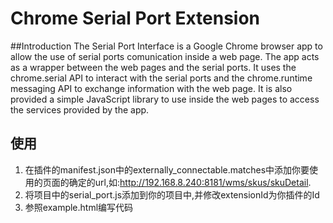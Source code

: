 # Chrome Serial Port Extension
##Introduction
The Serial Port Interface is a Google Chrome browser app to allow the use of serial ports comunication inside a web page.
The app acts as a wrapper between the web pages and the serial ports.
It uses the chrome.serial API to interact with the serial ports and the chrome.runtime messaging API to exchange information with the web page.
It is also provided a simple JavaScript library to use inside the web pages to access the services provided by the app.
## 使用
1. 在插件的manifest.json中的externally_connectable.matches中添加你要使用的页面的确定的url,如:http://192.168.8.240:8181/wms/skus/skuDetail.
2. 将项目中的serial_port.js添加到你的项目中,并修改extensionId为你插件的Id
3. 参照example.html编写代码
